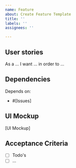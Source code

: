 ```yaml
---
name: Feature
about: Create Feature Template
title: ''
labels: ''
assignees: ''

---
```


## User stories
As a ... I want ... in order to ...

## Dependencies
Depends on: 
 - #[Issues]

## UI Mockup
[UI Mockup]

## Acceptance Criteria
- [ ] Todo's
- [ ] ...
